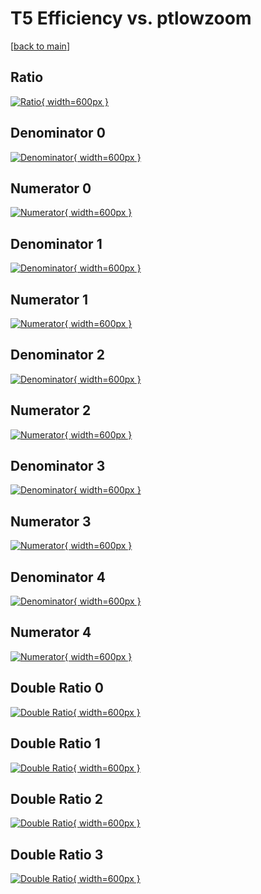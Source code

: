 # T5 Efficiency vs. ptlowzoom

[[back to main](./)]



## Ratio

[![Ratio](../mtv/var/T5_base_11_-1_eff_ptlowzoom.png){ width=600px }](../mtv/var/T5_base_11_-1_eff_ptlowzoom.pdf)

## Denominator 0

[![Denominator](../mtv/den/T5_base_11_-1_eff_ptlowzoom_den0.png){ width=600px }](../mtv/den/T5_base_11_-1_eff_ptlowzoom_den0.pdf)

## Numerator 0

[![Numerator](../mtv/num/T5_base_11_-1_eff_ptlowzoom_num0.png){ width=600px }](../mtv/num/T5_base_11_-1_eff_ptlowzoom_num0.pdf)

## Denominator 1

[![Denominator](../mtv/den/T5_base_11_-1_eff_ptlowzoom_den1.png){ width=600px }](../mtv/den/T5_base_11_-1_eff_ptlowzoom_den1.pdf)

## Numerator 1

[![Numerator](../mtv/num/T5_base_11_-1_eff_ptlowzoom_num1.png){ width=600px }](../mtv/num/T5_base_11_-1_eff_ptlowzoom_num1.pdf)

## Denominator 2

[![Denominator](../mtv/den/T5_base_11_-1_eff_ptlowzoom_den2.png){ width=600px }](../mtv/den/T5_base_11_-1_eff_ptlowzoom_den2.pdf)

## Numerator 2

[![Numerator](../mtv/num/T5_base_11_-1_eff_ptlowzoom_num2.png){ width=600px }](../mtv/num/T5_base_11_-1_eff_ptlowzoom_num2.pdf)

## Denominator 3

[![Denominator](../mtv/den/T5_base_11_-1_eff_ptlowzoom_den3.png){ width=600px }](../mtv/den/T5_base_11_-1_eff_ptlowzoom_den3.pdf)

## Numerator 3

[![Numerator](../mtv/num/T5_base_11_-1_eff_ptlowzoom_num3.png){ width=600px }](../mtv/num/T5_base_11_-1_eff_ptlowzoom_num3.pdf)

## Denominator 4

[![Denominator](../mtv/den/T5_base_11_-1_eff_ptlowzoom_den4.png){ width=600px }](../mtv/den/T5_base_11_-1_eff_ptlowzoom_den4.pdf)

## Numerator 4

[![Numerator](../mtv/num/T5_base_11_-1_eff_ptlowzoom_num4.png){ width=600px }](../mtv/num/T5_base_11_-1_eff_ptlowzoom_num4.pdf)

## Double Ratio 0

[![Double Ratio](../mtv/ratio/T5_base_11_-1_eff_ptlowzoom_ratio0.png){ width=600px }](../mtv/ratio/T5_base_11_-1_eff_ptlowzoom_ratio0.pdf)

## Double Ratio 1

[![Double Ratio](../mtv/ratio/T5_base_11_-1_eff_ptlowzoom_ratio1.png){ width=600px }](../mtv/ratio/T5_base_11_-1_eff_ptlowzoom_ratio1.pdf)

## Double Ratio 2

[![Double Ratio](../mtv/ratio/T5_base_11_-1_eff_ptlowzoom_ratio2.png){ width=600px }](../mtv/ratio/T5_base_11_-1_eff_ptlowzoom_ratio2.pdf)

## Double Ratio 3

[![Double Ratio](../mtv/ratio/T5_base_11_-1_eff_ptlowzoom_ratio3.png){ width=600px }](../mtv/ratio/T5_base_11_-1_eff_ptlowzoom_ratio3.pdf)

